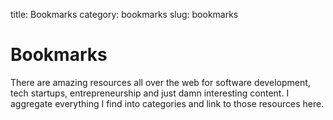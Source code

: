 title: Bookmarks
category: bookmarks
slug: bookmarks

# Bookmarks
There are amazing resources all over the web for software development, tech
startups, entrepreneurship and just damn interesting content. I aggregate
everything I find into categories and link to those resources here.

